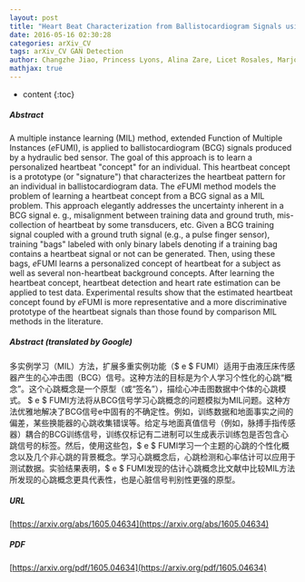 ```yaml
---
layout: post
title: "Heart Beat Characterization from Ballistocardiogram Signals using Extended Functions of Multiple Instances"
date: 2016-05-16 02:30:28
categories: arXiv_CV
tags: arXiv_CV GAN Detection
author: Changzhe Jiao, Princess Lyons, Alina Zare, Licet Rosales, Marjorie Skubic
mathjax: true
---
```


* content
{:toc}

##### Abstract
A multiple instance learning (MIL) method, extended Function of Multiple Instances ($e$FUMI), is applied to ballistocardiogram (BCG) signals produced by a hydraulic bed sensor. The goal of this approach is to learn a personalized heartbeat "concept" for an individual. This heartbeat concept is a prototype (or "signature") that characterizes the heartbeat pattern for an individual in ballistocardiogram data. The $e$FUMI method models the problem of learning a heartbeat concept from a BCG signal as a MIL problem. This approach elegantly addresses the uncertainty inherent in a BCG signal e. g., misalignment between training data and ground truth, mis-collection of heartbeat by some transducers, etc. Given a BCG training signal coupled with a ground truth signal (e.g., a pulse finger sensor), training "bags" labeled with only binary labels denoting if a training bag contains a heartbeat signal or not can be generated. Then, using these bags, $e$FUMI learns a personalized concept of heartbeat for a subject as well as several non-heartbeat background concepts. After learning the heartbeat concept, heartbeat detection and heart rate estimation can be applied to test data. Experimental results show that the estimated heartbeat concept found by $e$FUMI is more representative and a more discriminative prototype of the heartbeat signals than those found by comparison MIL methods in the literature.

##### Abstract (translated by Google)
多实例学习（MIL）方法，扩展多重实例功能（$ e $ FUMI）适用于由液压床传感器产生的心冲击图（BCG）信号。这种方法的目标是为个人学习个性化的心跳“概念”。这个心跳概念是一个原型（或“签名”），描绘心冲击图数据中个体的心跳模式。 $ e $ FUMI方法将从BCG信号学习心跳概念的问题模拟为MIL问题。这种方法优雅地解决了BCG信号e中固有的不确定性。例如，训练数据和地面事实之间的偏差，某些换能器的心跳收集错误等。给定与地面真值信号（例如，脉搏手指传感器）耦合的BCG训练信号，训练仅标记有二进制可以生成表示训练包是否包含心跳信号的标签。然后，使用这些包，$ e $ FUMI学习一个主题的心跳的个性化概念以及几个非心跳的背景概念。学习心跳概念后，心跳检测和心率估计可以应用于测试数据。实验结果表明，$ e $ FUMI发现的估计心跳概念比文献中比较MIL方法所发现的心跳概念更具代表性，也是心脏信号判别性更强的原型。

##### URL
[https://arxiv.org/abs/1605.04634](https://arxiv.org/abs/1605.04634)

##### PDF
[https://arxiv.org/pdf/1605.04634](https://arxiv.org/pdf/1605.04634)

